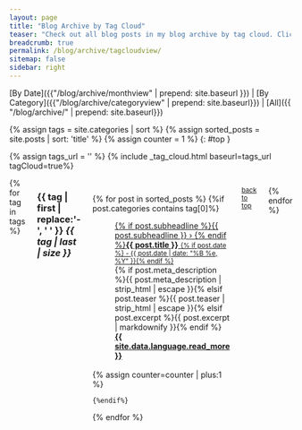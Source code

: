 ```yaml
---
layout: page
title: "Blog Archive by Tag Cloud"
teaser: "Check out all blog posts in my blog archive by tag cloud. Click on a headline to read the excerpt."
breadcrumb: true
permalink: /blog/archive/tagcloudview/
sitemap: false
sidebar: right
---
```


[By Date]({{"/blog/archive/monthview" | prepend: site.baseurl }}) | [By Category]({{"/blog/archive/categoryview" | prepend: site.baseurl}}) | [All]({{ "/blog/archive/" | prepend: site.baseurl}})

{% assign tags = site.categories | sort %}
{% assign sorted_posts = site.posts | sort: 'title' %}
{% assign counter = 1 %}
{: #top }

{% assign tags_url = '' %}
{% include _tag_cloud.html baseurl=tags_url tagCloud=true%}

<div id="blog-index" class="row columns">
{% for tag in tags %}

<h3 class="archivetitle"><a name="{{ tag | first | slugify }}"></a>{{ tag | first | replace:'-', ' ' }} <i class="badge">{{ tag | last | size }}</i> </h3>

<dl class="accordion" data-accordion>

{% for post in sorted_posts %}
    {%if post.categories contains tag[0]%}
<dd class="accordion-navigation">
    <a href="#panel{{ counter }}"><span class="iconfont"></span> {% if post.subheadline %}{{ post.subheadline }} › {% endif %}<strong>{{ post.title }}</strong> <small>{% if post.date %} - {{ post.date | date: "%B %e, %Y" }}{% endif %}</small></a>
        <div id="panel{{ counter }}" class="content">
            {% if post.meta_description %}{{ post.meta_description | strip_html | escape }}{% elsif post.teaser %}{{ post.teaser | strip_html | escape }}{% elsif post.excerpt %}{{ post.excerpt | markdownify }}{% endif %}
            <a href="{{ site.url }}{{ site.baseurl }}{{ post.url }}" title="Read {{ post.title | escape_once }}"><strong>{{ site.data.language.read_more }}</strong></a><br><br>
        </div>
</dd>
    {% assign counter=counter | plus:1 %}

    {%endif%}

{% endfor %}
</dl>

<small markdown="1">[back to top](#top)</small>

{% endfor %}
</div>